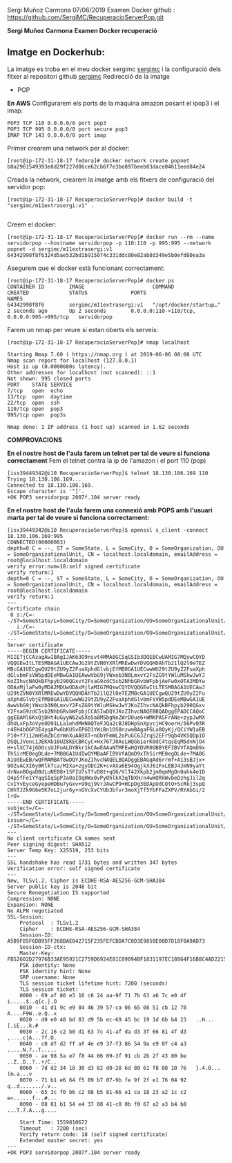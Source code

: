 Sergi Muñoz Carmona
07/06/2019
Examen Docker
github : https://github.com/SergiMC/RecuperacioServerPop.git

**Sergi Muñoz Carmona**
**Examen Docker recuperació**

## Imatge en Dockerhub:
La imatge es troba en el meu docker sergimc [sergimc](https://hub.docker.com/u/sergimc/)
i la configuració dels fitxer al repositori github [sergimc](https://github.com/SergiMC/RecuperacioServerPop.git)
Redirecció de la imatge 

* POP

**En AWS**
Configurarem els ports de la màquina amazon posant el ipop3 i el imap:
```
POP3 TCP 110 0.0.0.0/0 port pop3
POP3 TCP 995 0.0.0.0/0 port secure pop3
IMAP TCP 143 0.0.0.0/0 port imap
```

Primer crearem una network per al docker:
```
[root@ip-172-31-18-17 fedora]# docker network create popnet
b8a2961549393e8d29f227d86ce62cb6f7e3be897beeb03dace04611eed84e24

```
Creada la network, crearem la imatge amb els fitxers de configuració del servidor pop:

```
[root@ip-172-31-18-17 RecuperacioServerPop]# docker build -t "sergimc/m11extrasergi:v1" .


```
Creem el docker:

```
[root@ip-172-31-18-17 RecuperacioServerPop]# docker run --rm --name servidorpop --hostname servidorpop -p 110:110 -p 995:995 --network popnet -d sergimc/m11extrasergi:v1
64342998f8f6324d5ae532bd1b915074c331ddc80e82ab8d349e5b0efd80ea3a

```
Asegurem que el docker està funcionant correctament:

```
[root@ip-172-31-18-17 RecuperacioServerPop]# docker ps
CONTAINER ID        IMAGE                      COMMAND                  CREATED             STATUS              PORTS                                        NAMES
64342998f8f6        sergimc/m11extrasergi:v1   "/opt/docker/startup…"   2 seconds ago       Up 2 seconds        0.0.0.0:110->110/tcp, 0.0.0.0:995->995/tcp   servidorpop
```

Farem un nmap per veure si estan oberts els serveis:

```
[root@ip-172-31-18-17 RecuperacioServerPop]# nmap localhost

Starting Nmap 7.60 ( https://nmap.org ) at 2019-06-06 08:08 UTC
Nmap scan report for localhost (127.0.0.1)
Host is up (0.0000080s latency).
Other addresses for localhost (not scanned): ::1
Not shown: 995 closed ports
PORT    STATE SERVICE
7/tcp   open  echo
13/tcp  open  daytime
22/tcp  open  ssh
110/tcp open  pop3
995/tcp open  pop3s

Nmap done: 1 IP address (1 host up) scanned in 1.62 seconds

```
**COMPROVACIONS**

**En el nostre host de l'aula farem un telnet per tal de veure si funciona correctament**
Fem el telnet contra la ip de l'amazon i el port 110 (pop)

```
[isx39449342@i10 RecuperacioServerPop]$ telnet 18.130.106.169 110
Trying 18.130.106.169...
Connected to 18.130.106.169.
Escape character is '^]'.
+OK POP3 servidorpop 2007f.104 server ready

```

**En el nostre host de l'aula farem una connexió amb POPS amb l'usuari marta per tal de veure si funciona
correctament:**

```
[isx39449342@i10 RecuperacioServerPop]$ openssl s_client -connect 18.130.106.169:995
CONNECTED(00000003)
depth=0 C = --, ST = SomeState, L = SomeCity, O = SomeOrganization, OU = SomeOrganizationalUnit, CN = localhost.localdomain, emailAddress = root@localhost.localdomain
verify error:num=18:self signed certificate
verify return:1
depth=0 C = --, ST = SomeState, L = SomeCity, O = SomeOrganization, OU = SomeOrganizationalUnit, CN = localhost.localdomain, emailAddress = root@localhost.localdomain
verify return:1
---
Certificate chain
 0 s:/C=--/ST=SomeState/L=SomeCity/O=SomeOrganization/OU=SomeOrganizationalUnit/CN=localhost.localdomain/emailAddress=root@localhost.localdomain
   i:/C=--/ST=SomeState/L=SomeCity/O=SomeOrganization/OU=SomeOrganizationalUnit/CN=localhost.localdomain/emailAddress=root@localhost.localdomain
---
Server certificate
-----BEGIN CERTIFICATE-----
MIIETjCCAzagAwIBAgIJAK63O9nsvt4MMA0GCSqGSIb3DQEBCwUAMIG7MQswCQYD
VQQGEwItLTESMBAGA1UECAwJU29tZVN0YXRlMREwDwYDVQQHDAhTb21lQ2l0eTEZ
MBcGA1UECgwQU29tZU9yZ2FuaXphdGlvbjEfMB0GA1UECwwWU29tZU9yZ2FuaXph
dGlvbmFsVW5pdDEeMBwGA1UEAwwVbG9jYWxob3N0LmxvY2FsZG9tYWluMSkwJwYJ
KoZIhvcNAQkBFhpyb290QGxvY2FsaG9zdC5sb2NhbGRvbWFpbjAeFw0xOTA2MDYw
ODAxMjlaFw0yMDA2MDUwODAxMjlaMIG7MQswCQYDVQQGEwItLTESMBAGA1UECAwJ
U29tZVN0YXRlMREwDwYDVQQHDAhTb21lQ2l0eTEZMBcGA1UECgwQU29tZU9yZ2Fu
aXphdGlvbjEfMB0GA1UECwwWU29tZU9yZ2FuaXphdGlvbmFsVW5pdDEeMBwGA1UE
AwwVbG9jYWxob3N0LmxvY2FsZG9tYWluMSkwJwYJKoZIhvcNAQkBFhpyb290QGxv
Y2FsaG9zdC5sb2NhbGRvbWFpbjCCASIwDQYJKoZIhvcNAQEBBQADggEPADCCAQoC
ggEBAMl6KxQjDHt4uGyyW62w5Xo5a8M5bgNoZWrDOue6+WMKPASFrANe+zypJwMX
dhULxFp3oVyeOD91LLa1ehdMHN8QTeFJQa2cBJ8DHpSnXpycjHC9oerH/56Pv03R
r4EH4bOGP3E4yqAPw6bKUSvEPGD1YWiBn1OS8nzwmBAgaFGLa0QyKj/QCiYW1aEB
P10+f7i12mHSmZbCdrWnXuAA9XT+nObYFmWL2oPuGC6JZrqS2EFr9qb4VK5QDp1O
DSQLJVonciJEKXb16UZ8KECBRCyC+Hx76TJ0AsLWQGbierK0dC4tqsEqM5dnNjO4
H+slXC74j6DOcsUJFoALDYBkr1kCAwEAAaNTMFEwHQYDVR0OBBYEFIBVVfAQmD9x
ThSirME0egDLde+7MB8GA1UdIwQYMBaAFIBVVfAQmD9xThSirME0egDLde+7MA8G
A1UdEwEB/wQFMAMBAf8wDQYJKoZIhvcNAQELBQADggEBAGqAd6rrmf+A13sBJjx+
9OZvACXI6y0RlkTca/MIXa+zgyODC2K+cvAXa6E94OgjkXJ61FxLEBJ4JmN9yaYt
drNanBOqaDBdLuNE08+1SFIU7sTfvD8t+qQ6/VlT42Xkpb2jm0qmMgOn0ahk4e1D
Q4p5fFe1YYqqSIqSpPJa0aIOqHWx0vPy0hlkX3qTBXH/n4wmQRkWvbeDzhgJil2q
CvIYvEyceGyepeHDBu7yGxv+99qj9VrJAwCP9+HCpDg3EDApUdCOtO+ScRkj3spQ
CHhTJZk9G6e5K7oL2jur6y+nGVcXvCYUb3bfvr3moXjTf5YbFFaZXPV/RYAbGi/2
l+U=
-----END CERTIFICATE-----
subject=/C=--/ST=SomeState/L=SomeCity/O=SomeOrganization/OU=SomeOrganizationalUnit/CN=localhost.localdomain/emailAddress=root@localhost.localdomain
issuer=/C=--/ST=SomeState/L=SomeCity/O=SomeOrganization/OU=SomeOrganizationalUnit/CN=localhost.localdomain/emailAddress=root@localhost.localdomain
---
No client certificate CA names sent
Peer signing digest: SHA512
Server Temp Key: X25519, 253 bits
---
SSL handshake has read 1731 bytes and written 347 bytes
Verification error: self signed certificate
---
New, TLSv1.2, Cipher is ECDHE-RSA-AES256-GCM-SHA384
Server public key is 2048 bit
Secure Renegotiation IS supported
Compression: NONE
Expansion: NONE
No ALPN negotiated
SSL-Session:
    Protocol  : TLSv1.2
    Cipher    : ECDHE-RSA-AES256-GCM-SHA384
    Session-ID: A5B9F85F6DB95FF268BAE042715F235FEFCBDA7C0D3E9850E00D7D10F0A9AD73
    Session-ID-ctx: 
    Master-Key: FB52602D27976B33AE95921C2759D6924E81C09094BF1831197EC18864F16B8C4AD22152F65B4651FB0F4E042171B070
    PSK identity: None
    PSK identity hint: None
    SRP username: None
    TLS session ticket lifetime hint: 7200 (seconds)
    TLS session ticket:
    0000 - 69 af 80 e3 16 c6 24 aa-9f 71 7b 63 a6 7c e0 4f   i.....$..q{c.|.O
    0010 - 41 d1 9c e9 84 46 39 57-ca 06 65 08 51 cb 12 78   A....F9W..e.Q..x
    0020 - d0 e0 48 bd 83 d9 5b ec-69 45 bc 19 1d 6b b4 23   ..H...[.iE...k.#
    0030 - 2c 16 c2 b0 d1 63 7c 41-af da d3 3f 66 81 4f d3   ,....c|A...?f.O.
    0040 - c0 df d2 ff af 4e e9 37-f3 86 54 9a e9 0f c4 a3   .....N.7..T.....
    0050 - ae 98 5a e7 f8 44 06 09-3f 91 cb 2b 2f 43 80 be   ..Z..D..?..+/C..
    0060 - 7d d2 34 18 30 d3 82 d0-28 6d 80 61 f8 08 10 76   }.4.0...(m.a...v
    0070 - 71 b1 e6 64 f5 89 b7 07-9b fe 9f 2f e1 76 04 92   q..d......./.v..
    0080 - 65 3c f0 b6 c2 08 b5 81-66 e1 ca 18 23 a2 1c c2   e<......f...#...
    0090 - 08 81 b1 54 e4 37 08 41-c0 0b f0 67 a2 a3 b4 b8   ...T.7.A...g....

    Start Time: 1559810672
    Timeout   : 7200 (sec)
    Verify return code: 18 (self signed certificate)
    Extended master secret: yes
---
+OK POP3 servidorpop 2007f.104 server ready


```



